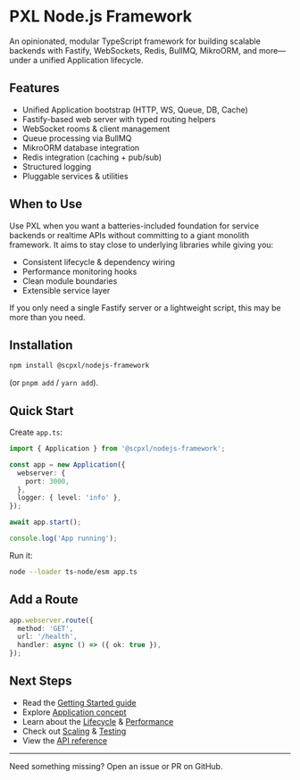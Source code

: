 # PXL Node.js Framework

An opinionated, modular TypeScript framework for building scalable backends with Fastify, WebSockets, Redis, BullMQ, MikroORM, and more—under a unified Application lifecycle.

## Features

- Unified Application bootstrap (HTTP, WS, Queue, DB, Cache)
- Fastify-based web server with typed routing helpers
- WebSocket rooms & client management
- Queue processing via BullMQ
- MikroORM database integration
- Redis integration (caching + pub/sub)
- Structured logging
- Pluggable services & utilities

## When to Use

Use PXL when you want a batteries-included foundation for service backends or realtime APIs without committing to a giant monolith framework. It aims to stay close to underlying libraries while giving you:

- Consistent lifecycle & dependency wiring
- Performance monitoring hooks
- Clean module boundaries
- Extensible service layer

If you only need a single Fastify server or a lightweight script, this may be more than you need.

## Installation

```bash
npm install @scpxl/nodejs-framework
```

(or `pnpm add` / `yarn add`).

## Quick Start

Create `app.ts`:

```ts
import { Application } from '@scpxl/nodejs-framework';

const app = new Application({
  webserver: {
    port: 3000,
  },
  logger: { level: 'info' },
});

await app.start();

console.log('App running');
```

Run it:

```bash
node --loader ts-node/esm app.ts
```

## Add a Route

```ts
app.webserver.route({
  method: 'GET',
  url: '/health',
  handler: async () => ({ ok: true }),
});
```

## Next Steps

- Read the [Getting Started guide](/getting-started)
- Explore [Application concept](/concepts/application)
- Learn about the [Lifecycle](/concepts/lifecycle) & [Performance](/concepts/performance)
- Check out [Scaling](/guides/scaling) & [Testing](/guides/testing)
- View the [API reference](https://pxlbros.github.io/pxl-nodejs-framework/)

---

Need something missing? Open an issue or PR on GitHub.
